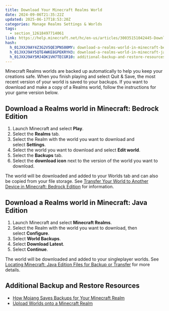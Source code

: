 ```yaml
---
title: Download Your Minecraft Realms World
date: 2024-09-06T21:35:22Z
updated: 2025-06-17T18:53:20Z
categories: Manage Realms Settings & Worlds
tags:
  - section_12618497714061
link: https://help.minecraft.net/hc/en-us/articles/30035151042445-Download-Your-Minecraft-Realms-World
hash:
  h_01JXXJ9AY4Z3G2V5QE3PNS00MY: download-a-realms-world-in-minecraft-bedrock-edition
  h_01JXXJ9AY5QTE4WKE8GPEKRYH3: download-a-realms-world-in-minecraft-java-edition
  h_01JXXJ9AY5MJ4DK1VH7TECGR10: additional-backup-and-restore-resources
---
```


Minecraft Realms worlds are backed up automatically to help you keep your creations safe. When you finish playing and select Quit & Save, the most recent version of your world is saved to your backups. If you want to download and make a copy of a Realms world, follow the instructions for your game version below.

## Download a Realms world in Minecraft: Bedrock Edition

1.  Launch Minecraft and select **Play**.
2.  Select the **Realms** tab.
3.  Select the Realm with the world you want to download and select **Settings**.
4.  Select the world you want to download and select **Edit world**.
5.  Select the **Backups** tab.
6.  Select the **download icon** next to the version of the world you want to download.

The world will be downloaded and added to your Worlds tab and can also be copied from your file storage. See [Transfer Your World to Another Device in Minecraft: Bedrock Edition](../Backup-Restore/Use-Realms-to-transfer-a-Minecraft-Bedrock-Edition-World-to-Another-Device.md) for information.

## Download a Realms world in Minecraft: Java Edition

1.  Launch Minecraft and select **Minecraft Realms**.
2.  Select the Realm with the world you want to download, then select **Configure**.
3.  Select **World Backups**.
4.  Select **Download Latest**.
5.  Select **Continue**.

The world will be downloaded and added to your singleplayer worlds. See [Locating Minecraft: Java Edition Files for Backup or Transfer](../Backup-Restore/Locating-Minecraft-Java-Edition-Files-for-Backup-or-Transfer.md) for more details.

## Additional Backup and Restore Resources

- [How Mojang Saves Backups for Your Minecraft Realm](./How-Mojang-Saves-Backups-for-Your-Minecraft-Realm.md)
- [Upload Worlds onto a Minecraft Realm](./Upload-a-World-to-a-Minecraft-Realm.md)
